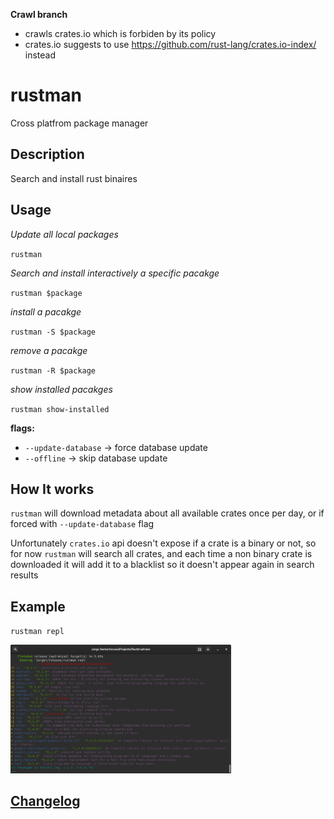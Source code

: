 **Crawl branch**
- crawls crates.io which is forbiden by its policy
- crates.io suggests to use https://github.com/rust-lang/crates.io-index/ instead

# rustman
Cross platfrom package manager

## Description
Search and install rust binaires

## Usage
*Update all local packages*

`rustman`

*Search and install interactively a specific pacakge*

`rustman $package`

*install a pacakge*

`rustman -S $package`

*remove a pacakge*

`rustman -R $package`

*show installed pacakges*

`rustman show-installed`

**flags:**

- `--update-database` -> force database update
- `--offline` -> skip database update

## How It works

`rustman` will download metadata about all available crates once per day, or if forced with `--update-database` flag

Unfortunately `crates.io` api doesn't expose if a crate is a binary or not, so for now `rustman` will search all crates, and each time a non binary crate is downloaded it will add it to a blacklist so it doesn't appear again in search results

## Example
`rustman repl`

<img src="./rustman.png" width="70%" height="60%">

## [Changelog](./CHANGELOG.md)
